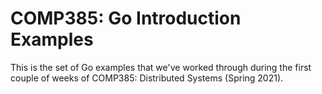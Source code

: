 # COMP385: Go Introduction Examples

This is the set of Go examples that we've worked through during the first couple
of weeks of COMP385: Distributed Systems (Spring 2021).
